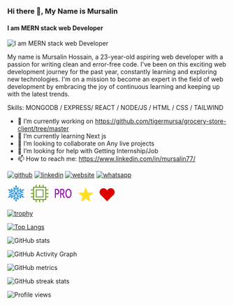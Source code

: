 ### Hi there 👋, My Name is Mursalin
#### I am MERN stack web Developer
![I am MERN stack web Developer](https://media.licdn.com/dms/image/D4E16AQGS3G299W7d8A/profile-displaybackgroundimage-shrink_350_1400/0/1685376630481?e=1695254400&v=beta&t=5fT7hGx3SbPMmuqeUvOl3HT7iKd3yK_uECTHqiDGzDg)

My name is Mursalin Hossain, a 23-year-old aspiring web developer with a passion for writing clean and error-free code. I've been on this exciting web development journey for the past year, constantly learning and exploring new technologies. I'm on a mission to become an expert in the field of web development by embracing the joy of continuous learning and keeping up with the latest trends.

Skills: MONGODB / EXPRESS/  REACT / NODE/JS / HTML / CSS / TAILWIND 

- 🔭 I’m currently working on https://github.com/tigermursa/grocery-store-client/tree/master 
- 🌱 I’m currently learning Next js 
- 👯 I’m looking to collaborate on Any live projects 
- 🤔 I’m looking for help with Getting Internship/Job 
- 📫 How to reach me: https://www.linkedin.com/in/mursalin77/ 


[<img src='https://cdn.jsdelivr.net/npm/simple-icons@3.0.1/icons/github.svg' alt='github' height='40'>](https://github.com/https://github.com/tigermursa)  [<img src='https://cdn.jsdelivr.net/npm/simple-icons@3.0.1/icons/linkedin.svg' alt='linkedin' height='40'>](https://www.linkedin.com/in/https://www.linkedin.com/in/mursalin77//)  [<img src='https://cdn.jsdelivr.net/npm/simple-icons@3.0.1/icons/icloud.svg' alt='website' height='40'>](https://mursalin-reactcv.web.app/)  [<img src='https://cdn.jsdelivr.net/npm/simple-icons@3.0.1/icons/whatsapp.svg' alt='whatsapp' height='40'>](+8801782868063)  

<a href='https://archiveprogram.github.com/'><img src='https://raw.githubusercontent.com/acervenky/animated-github-badges/master/assets/acbadge.gif' width='40' height='40'></a> <a href='https://docs.github.com/en/developers'><img src='https://raw.githubusercontent.com/acervenky/animated-github-badges/master/assets/devbadge.gif' width='40' height='40'></a> <a href='https://github.com/pricing'><img src='https://raw.githubusercontent.com/acervenky/animated-github-badges/master/assets/pro.gif' width='40' height='40'></a> <a href='https://stars.github.com/'><img src='https://raw.githubusercontent.com/acervenky/animated-github-badges/master/assets/starbadge.gif' width='35' height='35'></a> <a href='https://docs.github.com/en/github/supporting-the-open-source-community-with-github-sponsors'><img src='https://raw.githubusercontent.com/acervenky/animated-github-badges/master/assets/sponsorbadge.gif' width='35' height='35'></a> 

[![trophy](https://github-profile-trophy.vercel.app/?username=https://github.com/tigermursa)](https://github.com/ryo-ma/github-profile-trophy)

[![Top Langs](https://github-readme-stats.vercel.app/api/top-langs/?username=https://github.com/tigermursa)](https://github.com/anuraghazra/github-readme-stats)

![GitHub stats](https://github-readme-stats.vercel.app/api?username=https://github.com/tigermursa&show_icons=true&count_private=true)  

![GitHub Activity Graph](https://activity-graph.herokuapp.com/graph?username=https://github.com/tigermursa)  

![GitHub metrics](https://metrics.lecoq.io/https://github.com/tigermursa)  

![GitHub streak stats](https://streak-stats.demolab.com/?user=https://github.com/tigermursa)  

![Profile views](https://gpvc.arturio.dev/https://github.com/tigermursa)  
